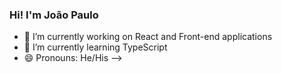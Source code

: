 ### Hi! I'm João Paulo 

- 🔭 I’m currently working on React and Front-end applications
- 🌱 I’m currently learning TypeScript
- 😄 Pronouns: He/His
-->

